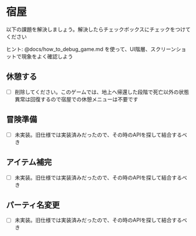 # 宿屋

以下の課題を解決しましょう。解決したらチェックボックスにチェックをつけてください

ヒント: @docs/how_to_debug_game.md を使って、UI階層、スクリーンショットで現象をよく確認しよう

## 休憩する

* [ ] 削除してください。このゲームでは、地上へ帰還した段階で死亡以外の状態異常は回復するので宿屋での休憩メニューは不要です

## 冒険準備

* [ ] 未実装。旧仕様では実装済みだったので、その時のAPIを探して結合するべき

## アイテム補完

* [ ] 未実装。旧仕様では実装済みだったので、その時のAPIを探して結合するべき

## パーティ名変更

* [ ] 未実装。旧仕様では実装済みだったので、その時のAPIを探して結合するべき
